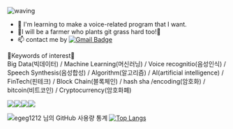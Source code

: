 <!--
**EGEG1212/egeg1212** is a ✨ _special_ ✨ repository because its `README.md` (this file) appears on your GitHub profile.

Here are some ideas to get you started:

- 🔭 I’m currently working on ...
- 🌱 I’m currently learning ...
- 👯 I’m looking to collaborate on ...
- 🤔 I’m looking for help with ...
- 💬 Ask me about ...
- 📫 How to reach me: ...
- 😄 Pronouns: ...
- ⚡ Fun fact: ...

REFERENCE <https://github.com/anuraghazra/github-readme-stats/blob/master/docs/readme_kr.md>

https://blog.naver.com/yb2316/222260350184
https://github.com/YebinKim
https://gist.github.com/EGEG1212/d72968098f4ab556cd756f1d30db2f5f
[![Facebook Badge](https://img.shields.io/badge/-{타이틀(string)}-{배경 색상(hex)}?logo={해당 서비스명}&logoColor={로고 색상(hex)}&link={페이스북 주소(url)})]({페이스북 주소(url)})
[![Facebook Badge](https://img.shields.io/badge/-Facebook-1877f2?logo=facebook&logoColor=white&link={페이스북 주소(url)})]({페이스북 주소(url)})
[출처] 깃헙 메인 프로필 꾸미기 (뱃지 설정, 컴포넌트 추가)|작성자 무마니 vivi

-->

<!-- ![header](https://capsule-render.vercel.app/api?type=wave&color=gradient&height=300&section=header&text=Hi there 👋&fontSize=90) -->
![waving](https://capsule-render.vercel.app/api?type=waving&height=200&text=Hello!&fontAlign=80&fontAlignY=40&color=gradient)

- 🌱 I'm learning to make a voice-related program that I want. 
- 🌱I will be a farmer who plants git grass hard too!🤩
- 📫 contact me by [![Gmail Badge](https://img.shields.io/badge/Gmail-d14836?style=flat-square&logo=Gmail&logoColor=white&link=mailto:eg1212j@gmail.com)](mailto:eg1212j@gmail.com)

🍰Keywords of interest🍟<br>Big Data(빅데이터) / Machine Learning(머신러닝) / Voice recognitio(음성인식) / Speech Synthesis(음성합성) / Algorithm(알고리즘) / AI(artificial intelligence) / FinTech(핀테크) / Block Chain(블록체인) / hash sha /encoding(암호화) / bitcoin(비트코인) / Cryptocurrency(암호화폐)


<!-- [![Blog Badge](http://img.shields.io/badge/-Blog-green?style=flat-square&logo=Naver&link=https://blog.naver.com/***)](https://blog.naver.com/***) -->

<img src="https://img.shields.io/badge/Python-3776AB?style=flat-square&logo=Python&logoColor=white"/><img src="https://img.shields.io/badge/HTML-E34F26?style=flat-square&logo=HTML5&logoColor=white"/><img src="https://img.shields.io/badge/CSS-1572B6?style=flat-square&logo=CSS3&logoColor=white"/><img src="https://img.shields.io/badge/Git-F05032?style=flat-square&logo=Git&logoColor=white"/>


![egeg1212 님의 GitHub 사용량 통계](https://github-readme-stats.vercel.app/api?username=egeg1212&show_icons=true&bg_color=30,dd6efb,539bf5&title_color=fff&text_color=fff)
[![Top Langs](https://github-readme-stats.vercel.app/api/top-langs/?username=egeg1212&bg_color=30,dd6efb,539bf5&title_color=fff&text_color=fff&langs_count=8&layout=compact)](https://github.com/egeg1212/github-readme-stats)










